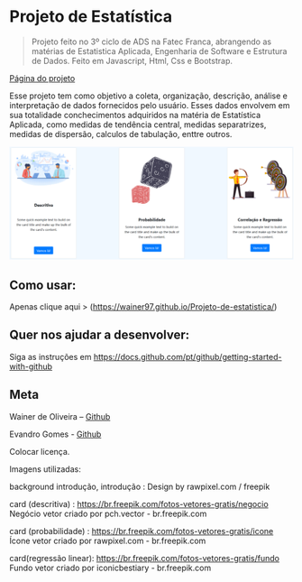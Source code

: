 # Projeto de Estatística
> Projeto feito no 3º ciclo de ADS na Fatec Franca, abrangendo as matérias de Estatistica Aplicada, Engenharia de Software e Estrutura de Dados. Feito em Javascript, Html, Css e Bootstrap.

[Página do projeto](https://wainer97.github.io/Projeto-de-estatistica/)

Esse projeto tem como objetivo a coleta, organização, descrição, análise e interpretação de dados fornecidos pelo usuário. Esses dados envolvem em sua totalidade conchecimentos adquiridos na matéria de Estatística Aplicada, como medidas de tendência central, medidas separatrizes, medidas de dispersão, calculos de tabulação, enttre outros.

![](logo.png)

## Como usar:

Apenas clique aqui > (https://wainer97.github.io/Projeto-de-estatistica/)


## Quer nos ajudar a desenvolver: 

Siga as instruções em https://docs.github.com/pt/github/getting-started-with-github


## Meta

Wainer de Oliveira – [Github](https://github.com/wainer97)

Evandro Gomes - [Github](https://github.com/evandro-gomes)

Colocar licença.


Imagens utilizadas:

background introdução, introdução :
Design by rawpixel.com / freepik

card (descritiva) :
https://br.freepik.com/fotos-vetores-gratis/negocio
Negócio vetor criado por pch.vector - br.freepik.com

card (probabilidade) :
https://br.freepik.com/fotos-vetores-gratis/icone
Ícone vetor criado por rawpixel.com - br.freepik.com

card(regressão linear):
https://br.freepik.com/fotos-vetores-gratis/fundo
Fundo vetor criado por iconicbestiary - br.freepik.com
